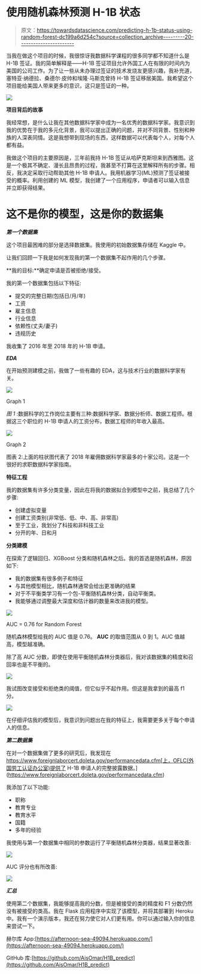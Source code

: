 # 使用随机森林预测 H-1B 状态

> 原文：<https://towardsdatascience.com/predicting-h-1b-status-using-random-forest-dc199a6d254c?source=collection_archive---------20----------------------->

当我在做这个项目的时候，我很惊讶我数据科学课程的很多同学都不知道什么是 H-1B 签证。我的简单解释是——H-1B 签证项目允许外国工人在有限的时间内为美国的公司工作。为了让一些从未办理过签证的技术发烧友更感兴趣，我补充道，塞特亚·纳德拉、桑德尔·皮帅和埃隆·马斯克曾持 H-1B 签证移居美国。我希望这个项目能给美国人带来更多的意识，这只是签证的一种。

![](img/1414e654c946c070c476eb7a3f8c04bc.png)

**项目背后的故事**

我经常想，是什么让我在其他数据科学家中成为一名优秀的数据科学家。我意识到我的优势在于我的多元化背景，我可以提出正确的问题，并对不同背景、性别和种族的人深表同情。这是我想带到现场的东西，这样数据可以代表每个人，对每个人都有益。

我做这个项目的主要原因是，三年前我持 H-1B 签证从哈萨克斯坦来到西雅图。这是一个极其不确定、漫长且昂贵的过程，我甚至不打算在这里解释所有的步骤。相反，我决定采取行动帮助其他 H-1B 申请人。我用机器学习(ML)预测了签证被接受的概率。利用创建的 ML 模型，我创建了一个应用程序，申请者可以输入信息并立即获得结果。

# **这不是你的模型，这是你的数据集**

***第一个数据集***

这个项目最困难的部分是选择数据集。我使用的初始数据集存储在 Kaggle 中。

让我们回顾一下我是如何发现我的第一个数据集不起作用的几个步骤。

**我的目标:**确定申请是否被拒绝/接受。

我的第一个数据集包括以下特征:

*   提交的完整日期(包括日/月/年)
*   工资
*   雇主信息
*   行业信息
*   依赖性(丈夫/妻子)
*   违规历史

我收集了 2016 年至 2018 年的 H-1B 申请。

***EDA***

在开始预测建模之前，我做了一些有趣的 EDA，这与技术行业的数据科学家有关。

![](img/fb75cea4985dea71ca56e8f8d4313774.png)

Graph 1

*图 1* :数据科学的工作岗位主要有三种:数据科学家、数据分析师、数据工程师。根据这三个职位的 H-1B 申请人的工资分布，数据工程师的年收入最高。

![](img/400894762d94855c694dce1deb73e504.png)

Graph 2

图表 2:上面的柱状图代表了 2018 年雇佣数据科学家最多的十家公司。这是一个很好的求职数据科学家指南。

**特征工程**

我的数据集有许多分类变量，因此在将我的数据拟合到模型中之前，我总结了几个步骤:

*   创建虚拟变量
*   创建工资类别(非常低、低、中、高、非常高)
*   至于工业，我划分了科技和非科技工业
*   分开的年、日和月

**分类建模**

在探索了逻辑回归、XGBoost 分类和随机森林之后。我的首选是随机森林，原因如下:

*   我的数据集有很多例子和特征
*   与其他模型相比，随机森林通常会给出更准确的结果
*   对于不平衡类学习有一个包-平衡随机森林分类，自动平衡类。
*   我能够通过调整最大深度和估计器的数量来改进我的模型。

![](img/d35337a71fb98c96df006c246ee7bdd4.png)

AUC = 0.76 for Random Forest

随机森林模型给我的 AUC 值是 0.76。 **AUC** 的取值范围从 0 到 1。AUC 值越高，模型越准确。

除了高 AUC 分数，即使在使用平衡随机森林分类器后，我对该数据集的精度和召回率也是不平衡的。

![](img/123535d7ae6f12b97616f6ae1c269376.png)

我试图改变接受和拒绝类的阈值，但它似乎不起作用。但这是我拿到的最高 f1 分。

![](img/c474ce18fabe972ea36eae009da2fcc0.png)

在仔细评估我的模型后，我意识到问题出在我的特征上，我需要更多关于每个申请人的信息。

***第二数据集***

在对一个数据集做了更多的研究后，我发现在 https://www.foreignlaborcert.doleta.gov/performancedata.cfm[上，OFLC(外国劳工认证办公室)提供了 H-1B 申请人的完整披露数据。](https://www.foreignlaborcert.doleta.gov/performancedata.cfm)

我添加了以下功能:

*   职称
*   教育专业
*   教育水平
*   国籍
*   多年的经验

我使用与第一个数据集中相同的参数运行了平衡随机森林分类器，结果显著改善:

![](img/4ae36e3ee8aa3bb0c69cec9e91c9dff5.png)

AUC 评分也有所改善:

![](img/32960c5b8965168452329a17ffa31b9f.png)

***汇总***

使用第二个数据集，我能够提高我的分数，但是被接受的类的精度和 F1 分数仍然没有被接受的类高。我在 Flask 应用程序中实现了该模型，并将其部署到 Heroku 中。我有一个演示版本，我还在努力使它对人们更有用。你可以通过输入你的信息来尝试一下。

赫尔库 App:[https://afternoon-sea-49094.herokuapp.com/](https://afternoon-sea-49094.herokuapp.com/)

GitHub 库:[https://github.com/AisOmar/H1B_predict](https://github.com/AisOmar/H1B_predict)
